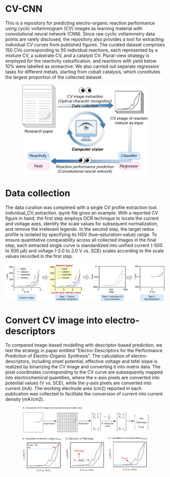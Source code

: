 # CV-CNN
This is a repository for predicting electro-organic reaction performance using cyclic voltammogram (CV) images as learning material with convolutional neural network (CNN). 
Since raw cyclic voltammetry data points are rarely disclosed, the repository also provides a tool for extracting individual CV curves from published figures. 
The curated dataset comprises 150 CVs corresponding to 50 individual reactions, each represented by a mixture CV, a substrate CV, and a catalyst CV. Plural-view strategy is employed for the reactivity calssification. and reactions with yield below 10% were labelled as unreactive.
We also carried out separate regression tasks for different metals, starting from cobalt catalysis, which constitutes the largest proportion of the collected dataset.

<p align="center">
  <img src="READMEpics/pic1.png" alt="image1" width="400"/>
</p>

# Data collection
The data curation was completed with a single CV profile extraction tool. individual_CV_extraction. ipynb file gives an example. With a reported CV figure in hand, the first step employs OCR technique to locate the current and voltage axes, identify the scale values for subsequent normalization, and remove the irrelevant legends. In the second step, the target redox profile is isolated by specifying its HSV (hue–saturation–value) range. To ensure quantitative comparability across all collected images in the final step, each extracted single curve is standardized into unified current (-500 to 500 μA) and voltage (-2.0 to 2.0 V vs. SCE) scales according to the scale values recorded in the first step.

<p align="center">
  <img src="READMEpics/pic2.png" alt="image2" width="800"/>
</p>

# Convert CV image into electro-descriptors
To compared image-based modelling with descriptor-based prediction, we test the strategy in paper entitled "Electro-Descriptors for the Performance Prediction of Electro-Organic Synthesis". The calculation of electro-descriptors, including onset potential, effective voltage and tafel slope is realized by binarizing the CV image and converting it into matrix data. The pixel coordinates corresponding to the CV curve are subsequently mapped into electrochemical quantities, where the x-axis pixels are converted into potential values (V vs. SCE), while the y-axis pixels are converted into current (mA). The working electrode area (cm2) reported in each publication was collected to facilitate the conversion of current into current density (mA/cm2). 

<p align="center">
  <img src="READMEpics/pic3.png" alt="image3" width="400"/>
</p>
